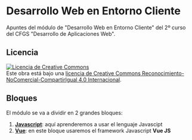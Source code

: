# Desarrollo Web en Entorno Cliente
Apuntes del módulo de "Desarrollo Web en Entorno Cliente" del 2º curso del CFGS "Desarrollo de Aplicaciones Web".

## Licencia
<a rel="license" href="http://creativecommons.org/licenses/by-nc-sa/4.0/"><img alt="Licencia de Creative Commons" style="border-width:0" src="https://i.creativecommons.org/l/by-nc-sa/4.0/88x31.png" /></a><br />Este obra está bajo una <a rel="license" href="http://creativecommons.org/licenses/by-nc-sa/4.0/">licencia de Creative Commons Reconocimiento-NoComercial-CompartirIgual 4.0 Internacional</a>.

## Bloques
El módulo se va a dividir en 2 grandes bloques:
1. **[Javascript](01-js)**: aquí aprenderemos a usar el lenguaje Javascipt
2. **[Vue](02-vue)**: en este bloque usaremos el framework Javascript **Vue JS**

